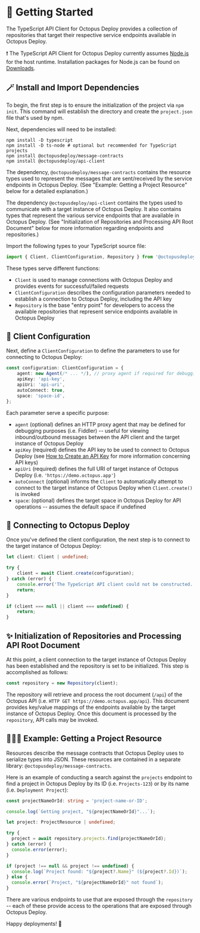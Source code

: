 # 🚀 Getting Started

The TypeScript API Client for Octopus Deploy provides a collection of repositories that target their respective service endpoints available in Octopus Deploy.

❗️ The TypeScript API Client for Octopus Deploy currently assumes [Node.js](https://nodejs.org/) for the host runtime. Installation packages for Node.js can be found on [Downloads](https://nodejs.org/en/download/).

## 🪄 Install and Import Dependencies

To begin, the first step is to ensure the initialization of the project via `npm init`. This command will establish the directory and create the `project.json` file that's used by npm.

Next, dependencies will need to be installed:

```shell
npm install -D typescript
npm install -D ts-node # optional but recommended for TypeScript projects
npm install @octopusdeploy/message-contracts
npm install @octopusdeploy/api-client
```

The dependency, `@octopusdeploy/message-contracts` contains the resource types used to represent the messages that are sent/received by the service endpoints in Octopus Deploy. (See "Example: Getting a Project Resource" below for a detailed explanation.)

The dependency `@octopusdeploy/api-client` contains the types used to communicate with a target instance of Octopus Deploy. It also contains types that represent the various service endpoints that are available in Octopus Deploy. (See "Initialization of Repositories and Processing API Root Document" below for more information regarding endpoints and repositories.)

Import the following types to your TypeScript source file:

```typescript
import { Client, ClientConfiguration, Repository } from '@octopusdeploy/api-client';
```

These types serve different functions:

* `Client` is used to manage connections with Octopus Deploy and provides events for successful/failed requests
* `ClientConfiguration` describes the configuration parameters needed to establish a connection to Octopus Deploy, including the API key
* `Repository` is the base "entry point" for developers to access the available repositories that represent service endpoints available in Octopus Deploy

## 📜 Client Configuration

Next, define a `ClientConfiguration` to define the parameters to use for connecting to Octopus Deploy:

```typescript
const configuration: ClientConfiguration = {
    agent: new Agent(/* ... */), // proxy agent if required for debugging
    apiKey: 'api-key',
    apiUri: 'api-uri',
    autoConnect: true,
    space: 'space-id',
};
```

Each parameter serve a specific purpose:

* `agent` (optional) defines an HTTP proxy agent that may be defined for debugging purposes (i.e. Fiddler) -- useful for viewing inbound/outbound messages between the API client and the target instance of Octopus Deploy
* `apiKey` (required) defines the API key to be used to connect to Octopus Deploy (see [How to Create an API Key](https://octopus.com/docs/octopus-rest-api/how-to-create-an-api-key) for more information concerning API keys)
* `apiUri` (required) defines the full URI of target instance of Octopus Deploy (i.e. `'https://demo.octopus.app'`)
* `autoConnect` (optional) informs the `Client` to automatically attempt to connect to the target instance of Octopus Deploy when `Client.create()` is invoked
* `space`: (optional) defines the target space in Octopus Deploy for API operations -- assumes the default space if undefined

## 🐙 Connecting to Octopus Deploy

Once you've defined the client configuration, the next step is to connect to the target instance of Octopus Deploy:

```typescript
let client: Client | undefined;

try {
    client = await Client.create(configuration);
} catch (error) {
    console.error('The TypeScript API client could not be constructed.');
    return;
}

if (client === null || client === undefined) {
    return;
}
```

## ✨ Initialization of Repositories and Processing API Root Document

At this point, a client connection to the target instance of Octopus Deploy has been established and the repository is set to be initialized. This step is accomplished as follows:

```typescript
const repository = new Repository(client);
```

The repository will retrieve and process the root document (`/api`) of the Octopus API (i.e. `HTTP GET https://demo.octopus.app/api`). This document provides key/value mappings of the endpoints available by the target instance of Octopus Deploy. Once this document is processed by the `repository`, API calls may be invoked.

## 👩🏼‍💻 Example: Getting a Project Resource

Resources describe the message contracts that Octopus Deploy uses to serialize types into JSON. These resources are contained in a separate library: `@octopusdeploy/message-contracts`.

Here is an example of conducting a search against the `projects` endpoint to find a project in Octopus Deploy by its ID (i.e. `Projects-123`) or by its name (i.e. `Deployment Project`):

```typescript
const projectNameOrId: string = 'project-name-or-ID';

console.log(`Getting project, "${projectNameOrId}"...`);

let project: ProjectResource | undefined;

try {
  project = await repository.projects.find(projectNameOrId);
} catch (error) {
  console.error(error);
}

if (project !== null && project !== undefined) {
  console.log(`Project found: "${project?.Name}" (${project?.Id})`);
} else {
  console.error(`Project, "${projectNameOrId}" not found`);
}
```

There are various endpoints to use that are exposed through the `repository` -- each of these provide access to the operations that are exposed through Octopus Deploy.

Happy deployments! 🐙